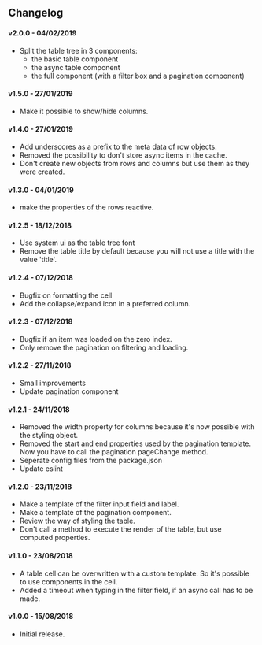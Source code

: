 ## Changelog

#### v2.0.0 - 04/02/2019

- Split the table tree in 3 components:
    - the basic table component
    - the async table component
    - the full component (with a filter box and a pagination component)

#### v1.5.0 - 27/01/2019

- Make it possible to show/hide columns.

#### v1.4.0 - 27/01/2019

- Add underscores as a prefix to the meta data of row objects.
- Removed the possibility to don't store async items in the cache.
- Don't create new objects from rows and columns but use them as they were created.


#### v1.3.0 - 04/01/2019

- make the properties of the rows reactive.

#### v1.2.5 - 18/12/2018

- Use system ui as the table tree font
- Remove the table title by default because you will not use a title with the value 'title'.

#### v1.2.4 - 07/12/2018

- Bugfix on formatting the cell
- Add the collapse/expand icon in a preferred column.

#### v1.2.3 - 07/12/2018

- Bugfix if an item was loaded on the zero index.
- Only remove the pagination on filtering and loading.

#### v1.2.2 - 27/11/2018

- Small improvements
- Update pagination component

#### v1.2.1 - 24/11/2018

- Removed the width property for columns because it's now possible with the styling object.
- Removed the start and end properties used by the pagination template. Now you have to call the pagination pageChange method.
- Seperate config files from the package.json
- Update eslint

#### v1.2.0 - 23/11/2018

- Make a template of the filter input field and label.
- Make a template of the pagination component.
- Review the way of styling the table.
- Don't call a method to execute the render of the table, but use computed properties.

#### v1.1.0 - 23/08/2018

- A table cell can be overwritten with a custom template. So it's possible to use components in the cell.
- Added a timeout when typing in the filter field, if an async call has to be made.

#### v1.0.0 - 15/08/2018

- Initial release.
